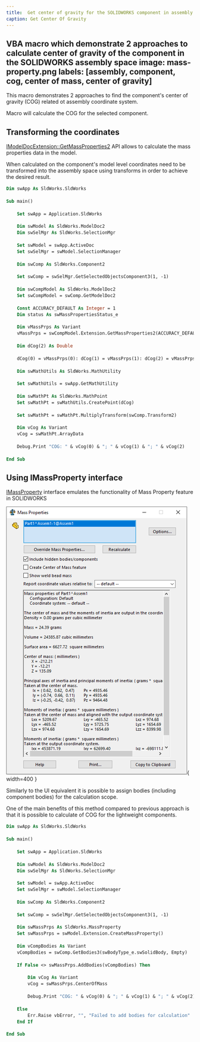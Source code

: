 ```yaml
---
title:  Get center of gravity for the SOLIDWORKS component in assembly
caption: Get Center Of Gravity
---
```

 VBA macro which demonstrate 2 approaches to calculate center of gravity of the component in the SOLIDWORKS assembly space
image: mass-property.png
labels: [assembly, component, cog, center of mass, center of gravity]
---
This macro demonstrates 2 approaches to find the component's center of gravity (COG) related ot assembly coordinate system.

Macro will calculate the COG for the selected component.

## Transforming the coordinates

[IModelDocExtension::GetMassProperties2](https://help.solidworks.com/2017/english/api/sldworksapi/SolidWorks.Interop.sldworks~SolidWorks.Interop.sldworks.IModelDocExtension~GetMassProperties2.html) API allows to calculate the mass properties data in the model.

When calculated on the component's model level coordinates need to be transformed into the assembly space using transforms in order to achieve the desired result.

~~~ vb
Dim swApp As SldWorks.SldWorks

Sub main()

    Set swApp = Application.SldWorks
    
    Dim swModel As SldWorks.ModelDoc2
    Dim swSelMgr As SldWorks.SelectionMgr
    
    Set swModel = swApp.ActiveDoc
    Set swSelMgr = swModel.SelectionManager
    
    Dim swComp As SldWorks.Component2
    
    Set swComp = swSelMgr.GetSelectedObjectsComponent3(1, -1)
    
    Dim swCompModel As SldWorks.ModelDoc2
    Set swCompModel = swComp.GetModelDoc2
    
    Const ACCURACY_DEFAULT As Integer = 1
    Dim status As swMassPropertiesStatus_e
    
    Dim vMassPrps As Variant
    vMassPrps = swCompModel.Extension.GetMassProperties2(ACCURACY_DEFAULT, status, False)
    
    Dim dCog(2) As Double
    
    dCog(0) = vMassPrps(0): dCog(1) = vMassPrps(1): dCog(2) = vMassPrps(2)
    
    Dim swMathUtils As SldWorks.MathUtility
    
    Set swMathUtils = swApp.GetMathUtility
    
    Dim swMathPt As SldWorks.MathPoint
    Set swMathPt = swMathUtils.CreatePoint(dCog)
    
    Set swMathPt = swMathPt.MultiplyTransform(swComp.Transform2)
    
    Dim vCog As Variant
    vCog = swMathPt.ArrayData
    
    Debug.Print "COG: " & vCog(0) & "; " & vCog(1) & "; " & vCog(2)
    
End Sub
~~~



## Using IMassProperty interface

[IMassProperty](https://help.solidworks.com/2017/English/api/sldworksapi/SOLIDWORKS.Interop.sldworks~SOLIDWORKS.Interop.sldworks.IMassProperty.html) interface emulates the functionality of Mass Property feature in SOLIDWORKS

![Mass properties dialog](mass-property.png){ width=400 }

Similarly to the UI equivalent it is possible to assign bodies (including component bodies) for the calculation scope.

One of the main benefits of this method compared to previous approach is that it is possible to calculate of COG for the lightweight components.

~~~ vb
Dim swApp As SldWorks.SldWorks

Sub main()

    Set swApp = Application.SldWorks
    
    Dim swModel As SldWorks.ModelDoc2
    Dim swSelMgr As SldWorks.SelectionMgr
    
    Set swModel = swApp.ActiveDoc
    Set swSelMgr = swModel.SelectionManager
    
    Dim swComp As SldWorks.Component2
    
    Set swComp = swSelMgr.GetSelectedObjectsComponent3(1, -1)
    
    Dim swMassPrps As SldWorks.MassProperty
    Set swMassPrps = swModel.Extension.CreateMassProperty()
    
    Dim vCompBodies As Variant
    vCompBodies = swComp.GetBodies3(swBodyType_e.swSolidBody, Empty)
    
    If False <> swMassPrps.AddBodies(vCompBodies) Then
    
        Dim vCog As Variant
        vCog = swMassPrps.CenterOfMass
        
        Debug.Print "COG: " & vCog(0) & "; " & vCog(1) & "; " & vCog(2)
    
    Else
        Err.Raise vbError, "", "Failed to add bodies for calculation"
    End If
    
End Sub
~~~


